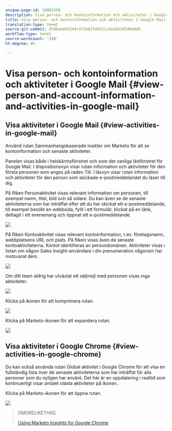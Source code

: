 ```yaml
---
unique-page-id: 10095358
description: Visa person- och kontoinformation och aktiviteter i Google Mail - Marketo Docs - Produktdokumentation
title: Visa person- och kontoinformation och aktiviteter i Google Mail
translation-type: tm+mt
source-git-commit: d7d6aee63144c472e02fe0221c4a164183d04dd4
workflow-type: tm+mt
source-wordcount: '310'
ht-degree: 0%

---
```



# Visa person- och kontoinformation och aktiviteter i Google Mail {#view-person-and-account-information-and-activities-in-google-mail}

## Visa aktiviteter i Google Mail {#view-activities-in-google-mail}

Använd rutan Sammanhangsbaserade insikter om Marketo för att se kontoinformation och senaste aktiviteter.

Panelen visas både i helskärmsfönstret och som det vanliga läsfönstret för Google Mail. I dispositionsvyn visar rutan information och aktiviteter för den första personen som anges på raden Till. I läsvyn visar rutan information och aktiviteter för den person som skickade e-postmeddelandet du läser till dig.

På fliken Personaktivitet visas relevant information om personen, till exempel namn, titel, bild och så vidare. Du kan även se de senaste aktiviteterna som har inträffat efter att du har skickat ett e-postmeddelande, till exempel besökt en webbsida, fyllt i ett formulär, klickat på en länk, deltagit i ett evenemang och öppnat ett e-postmeddelande.

![](assets/1.png)

På fliken Kontoaktivitet visas relevant kontoinformation, t.ex. företagsnamn, webbplatsens URL och plats. På fliken visas även de senaste kontoaktiviteterna. Kontot identifieras av persondomänen. Aktiviteter visas i listan om någon Sales Insight-användare i din prenumeration någonsin har motsvarat dem.

![](assets/2.png)

Om ditt team aldrig har utväxlat ett säljmejl med personen visas inga aktiviteter.

![](assets/3.png)

Klicka på ikonen för att komprimera rutan.

![](assets/4.png)

Klicka på Marketo-ikonen för att expandera rutan.

![](assets/image2015-10-6-15-3a43-3a22.png)

## Visa aktiviteter i Google Chrome {#view-activities-in-google-chrome}

Du kan också använda rutan Global aktivitet i Google Chrome för att visa en fullständig lista över de senaste aktiviteterna som har inträffat för alla personer som du nyligen har använt. Det här är en uppdatering i realtid som kontinuerligt visar antalet olästa aktiviteter på ikonen.

Klicka på Marketo-ikonen för att öppna rutan.

![](assets/image2015-10-6-15-3a32-3a52.png)

>[!MORELIKETHIS]
>
>[Using Marketo Insights for Google Chrome](using-marketo-insights-for-google-chrome.md)

